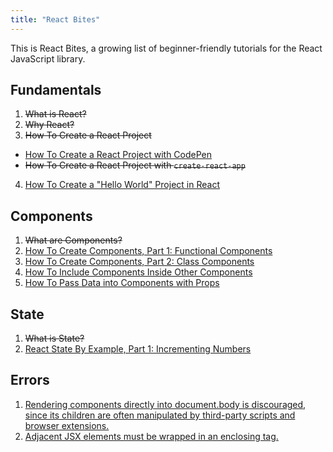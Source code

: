 ```yaml
---
title: "React Bites"
---
```


This is React Bites, a growing list of beginner-friendly tutorials for the React JavaScript library.

## Fundamentals

1. ~~What is React?~~
2. ~~Why React?~~
3. ~~How To Create a React Project~~
  * [How To Create a React Project with CodePen](/create-react-project-codepen-tutorial)
  * ~~How To Create a React Project with `create-react-app`~~
4. [How To Create a "Hello World" Project in React](/hello-world-tutorial)

## Components

1. ~~What are Components?~~
2. [How To Create Components, Part 1: Functional Components](/create-functional-component-tutorial)
3. [How To Create Components, Part 2: Class Components](/create-class-component-tutorial)
4. [How To Include Components Inside Other Components](/include-component-inside-other-components-tutorial)
5. [How To Pass Data into Components with Props](/pass-data-between-components-props-tutorial)

## State

1. ~~What is State?~~
2. [React State By Example, Part 1: Incrementing Numbers](/react-state-tutorial-create-update-state-object)

## Errors

1. [Rendering components directly into document.body is discouraged, since its children are often manipulated by third-party scripts and browser extensions.](/rendering-components-directly-document-body-react-error)
2. [Adjacent JSX elements must be wrapped in an enclosing tag.](/adjacent-jsx-elements-wrapped-enclosing-tag-react-error)

